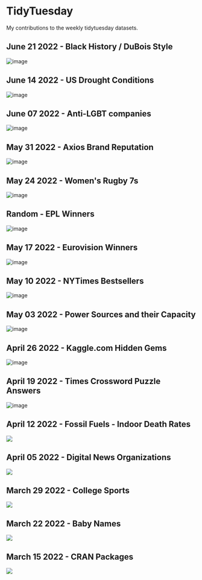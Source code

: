 # TidyTuesday

My contributions to the weekly tidytuesday datasets.


## June 21 2022 - Black History / DuBois Style

![image](2022/15_June_21/juneteenth.png)

## June 14 2022 - US Drought Conditions

![image](2022/14_June_14/drought.png)

## June 07 2022 - Anti-LGBT companies

![image](2022/13_June_07/pride.png)

## May 31 2022 - Axios Brand Reputation

![image](2022/12_May_31/companies2.png)

## May 24 2022 - Women's Rugby 7s

![image](2022/11_May_24/rugby7_ball.png)

## Random - EPL Winners

![image](Random/EPL_Table_2022/premierLeague.png)

## May 17 2022 - Eurovision Winners

![image](2022/10_May_11/Eurovision.png)

## May 10 2022 - NYTimes Bestsellers

![image](2022/09_May_10/nytimes.png)

## May 03 2022 - Power Sources and their Capacity

![image](2022/08_May_03/plot.png)

## April 26 2022 - Kaggle.com Hidden Gems

![image](2022/07_April_26/kaggle.png)

## April 19 2022 - Times Crossword Puzzle Answers

![image](2022/06_April_19/times_answers.png)

## April 12 2022 - Fossil Fuels - Indoor Death Rates

 <img src ="2022/05_April_12/change.png">

## April 05 2022 - Digital News Organizations

  <img src ="2022/04_April_05/export.png">

## March 29 2022 - College Sports

 <img src ="2022/03_March_29/sec_sports.png">
 
 
 ## March 22 2022 - Baby Names

 <img src ="2022/02_March_22/March%2022.gif">

## March 15 2022 - CRAN Packages

<img src ="2022/01_March_15/March_15_2022.png">
